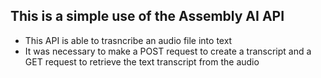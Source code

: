 ## This is a simple use of the Assembly AI API
- This API is able to trasncribe an audio file into text
- It was necessary to make a POST request to create a transcript and a GET request to retrieve the text transcript from the audio
